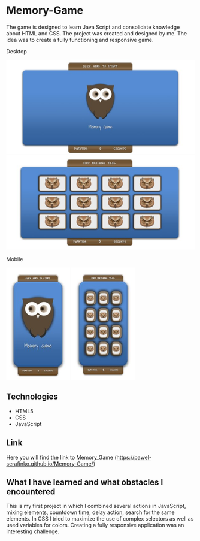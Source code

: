 # Memory-Game

The game is designed to learn Java Script and consolidate knowledge about HTML and CSS. The project was created and designed by me. The idea was to create a fully functioning and responsive game.

Desktop 

![](img/desktop1.jpg)
![](img/desktop2.jpg)

Mobile

![](img/mobile1.jpg) ![](img/mobile2.jpg)

## Technologies

* HTML5
* CSS
* JavaScript

## Link

Here you will find the link to Memory_Game
(https://pawel-serafinko.github.io/Memory-Game/)

## What I have learned and what obstacles I encountered

This is my first project in which I combined several actions in JavaScript, mixing elements, countdown time, delay action, search for the same elements. In CSS I tried to maximize the use of complex selectors as well as used variables for colors. Creating a fully responsive application was an interesting challenge.
